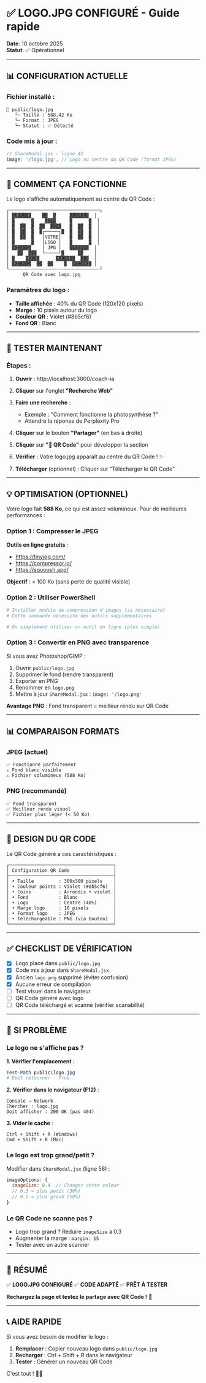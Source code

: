 # ✅ LOGO.JPG CONFIGURÉ - Guide rapide

**Date**: 10 octobre 2025  
**Statut**: ✅ Opérationnel

---

## 📊 CONFIGURATION ACTUELLE

### Fichier installé :
```
📁 public/logo.jpg
   └─ Taille : 588.42 Ko
   └─ Format : JPEG
   └─ Statut : ✅ Détecté
```

### Code mis à jour :
```javascript
// ShareModal.jsx - ligne 42
image: '/logo.jpg', // Logo au centre du QR Code (format JPEG)
```

---

## 🎯 COMMENT ÇA FONCTIONNE

Le logo s'affiche automatiquement au centre du QR Code :

```
┌─────────────────────────────────┐
│ ▓▓▓▓▓▓▓    ▓▓  ▓     ▓▓▓▓▓▓▓  │
│ ▓      ▓    ▓▓▓▓     ▓      ▓  │
│ ▓  ▓▓  ▓  ▓▓  ▓▓▓▓   ▓  ▓▓  ▓  │
│ ▓  ▓▓  ▓  ▓┌─────┐▓  ▓  ▓▓  ▓  │
│ ▓  ▓▓  ▓   │VOTRE│   ▓  ▓▓  ▓  │
│ ▓      ▓   │LOGO │   ▓      ▓  │
│ ▓▓▓▓▓▓▓    │ JPG │   ▓▓▓▓▓▓▓  │
│   ▓▓  ▓▓▓  └─────┘▓     ▓▓    │
│ ▓    ▓▓▓▓▓      ▓▓▓▓▓▓▓  ▓▓▓  │
│ ▓▓▓▓▓▓▓  ▓▓  ▓▓    ▓  ▓▓▓▓▓▓▓ │
└─────────────────────────────────┘
      QR Code avec logo.jpg
```

### Paramètres du logo :
- **Taille affichée** : 40% du QR Code (120x120 pixels)
- **Marge** : 10 pixels autour du logo
- **Couleur QR** : Violet (#8b5cf6)
- **Fond QR** : Blanc

---

## 🚀 TESTER MAINTENANT

### Étapes :

1. **Ouvrir** : http://localhost:3000/coach-ia

2. **Cliquer** sur l'onglet **"Recherche Web"**

3. **Faire une recherche** :
   - Exemple : "Comment fonctionne la photosynthèse ?"
   - Attendre la réponse de Perplexity Pro

4. **Cliquer** sur le bouton **"Partager"** (en bas à droite)

5. **Cliquer** sur **"📱 QR Code"** pour développer la section

6. **Vérifier** : Votre logo.jpg apparaît au centre du QR Code ! ✨

7. **Télécharger** (optionnel) : Cliquer sur "Télécharger le QR Code"

---

## 💡 OPTIMISATION (OPTIONNEL)

Votre logo fait **588 Ko**, ce qui est assez volumineux. Pour de meilleures performances :

### Option 1 : Compresser le JPEG

**Outils en ligne gratuits** :
- https://tinyjpg.com/
- https://compressor.io/
- https://squoosh.app/

**Objectif** : < 100 Ko (sans perte de qualité visible)

### Option 2 : Utiliser PowerShell

```powershell
# Installer module de compression d'images (si nécessaire)
# Cette commande nécessite des outils supplémentaires

# Ou simplement utiliser un outil en ligne (plus simple)
```

### Option 3 : Convertir en PNG avec transparence

Si vous avez Photoshop/GIMP :
1. Ouvrir `public/logo.jpg`
2. Supprimer le fond (rendre transparent)
3. Exporter en PNG
4. Renommer en `logo.png`
5. Mettre à jour `ShareModal.jsx` : `image: '/logo.png'`

**Avantage PNG** : Fond transparent = meilleur rendu sur QR Code

---

## 📊 COMPARAISON FORMATS

### JPEG (actuel)
```
✅ Fonctionne parfaitement
⚠️ Fond blanc visible
⚠️ Fichier volumineux (588 Ko)
```

### PNG (recommandé)
```
✅ Fond transparent
✅ Meilleur rendu visuel
✅ Fichier plus léger (< 50 Ko)
```

---

## 🎨 DESIGN DU QR CODE

Le QR Code généré a ces caractéristiques :

```
┌──────────────────────────────────────┐
│ Configuration QR Code                │
├──────────────────────────────────────┤
│ • Taille         : 300x300 pixels    │
│ • Couleur points : Violet (#8b5cf6)  │
│ • Coins          : Arrondis + violet │
│ • Fond           : Blanc             │
│ • Logo           : Centre (40%)      │
│ • Marge logo     : 10 pixels         │
│ • Format logo    : JPEG              │
│ • Téléchargeable : PNG (via bouton)  │
└──────────────────────────────────────┘
```

---

## ✅ CHECKLIST DE VÉRIFICATION

- [x] Logo placé dans `public/logo.jpg`
- [x] Code mis à jour dans `ShareModal.jsx`
- [x] Ancien `logo.png` supprimé (éviter confusion)
- [x] Aucune erreur de compilation
- [ ] Test visuel dans le navigateur
- [ ] QR Code généré avec logo
- [ ] QR Code téléchargé et scanné (vérifier scanabilité)

---

## 🔧 SI PROBLÈME

### Le logo ne s'affiche pas ?

**1. Vérifier l'emplacement** :
```powershell
Test-Path public\logo.jpg
# Doit retourner : True
```

**2. Vérifier dans le navigateur (F12)** :
```
Console → Network
Chercher : logo.jpg
Doit afficher : 200 OK (pas 404)
```

**3. Vider le cache** :
```
Ctrl + Shift + R (Windows)
Cmd + Shift + R (Mac)
```

### Le logo est trop grand/petit ?

Modifier dans `ShareModal.jsx` (ligne 56) :
```javascript
imageOptions: {
  imageSize: 0.4  // Changer cette valeur
  // 0.3 = plus petit (30%)
  // 0.5 = plus grand (50%)
}
```

### Le QR Code ne scanne pas ?

- Logo trop grand ? Réduire `imageSize` à 0.3
- Augmenter la marge : `margin: 15`
- Tester avec un autre scanner

---

## 🎉 RÉSUMÉ

✅ **LOGO.JPG CONFIGURÉ**
✅ **CODE ADAPTÉ**
✅ **PRÊT À TESTER**

**Rechargez la page et testez le partage avec QR Code !** 🚀

---

## 📞 AIDE RAPIDE

Si vous avez besoin de modifier le logo :

1. **Remplacer** : Copier nouveau logo dans `public/logo.jpg`
2. **Recharger** : Ctrl + Shift + R dans le navigateur
3. **Tester** : Générer un nouveau QR Code

C'est tout ! 🎨✨
